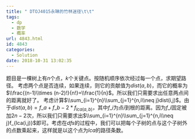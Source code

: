 ```yaml
---
title: " DTOJ4015永琳的竹林迷径\t\t"
tags:
  - dp
  - 数学
  - 概率
url: 4843.html
id: 4843
categories:
  - Solution
date: 2018-10-31 13:02:35
---
```


题目是一棵树上有$n$个点，$k$个关键点。按随机顺序依次经过每一个点，求期望路径。 考虑两个点是否连续，如果连续，则它的贡献值为$dist(a,b)$，而它的概率为$\\frac{(n-1)\\times (n-2)!}{n!}=\\frac{1}{n}$。所以我们只需要求出任意两点间的距离就好了。 考虑计算$\\sum_{i=1}^{n}\\sum_{j=1}^{n,i\\neq j}dist(i,j)$。由于$dist(a,b)=f\_a+f\_b-2*f_{lca(a,b)}$，其中$f\_i$为点$i$到根的距离。因为$f\_i$固定被加$2n-2$次，所以我们只需要求出$\\sum_{i=1}^{n}\\sum_{j=1}^{n,i\\neq j}f_{lca(i,j)}$即可。考虑在$dfs$的过程中，我们可以把每个子树的点与这个子树外的点数乘起来，这样就是以这个点为$lca$的路径条数。